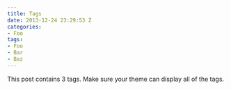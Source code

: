 ```yaml
---
title: Tags
date: 2013-12-24 23:29:53 Z
categories:
- Foo
tags:
- Foo
- Bar
- Baz
---
```


This post contains 3 tags. Make sure your theme can display all of the tags.
